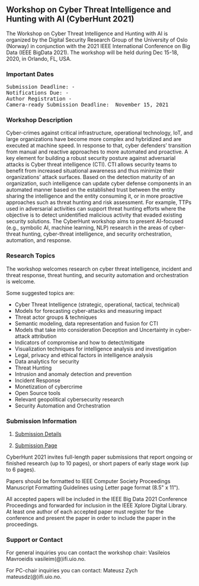 ## Workshop on Cyber Threat Intelligence and Hunting with AI (CyberHunt 2021)



The Workshop on Cyber Threat Intelligence and Hunting with AI is organized by the Digital Security Research Group of the University of Oslo (Norway) in conjunction with the 2021 IEEE International Conference on Big Data (IEEE BigData 2021). The workshop will be held during Dec 15-18, 2020, in Orlando, FL, USA.



### Important Dates
<pre>
Submission Deadline: -
Notifications Due: -
Author Registration -
Camera-ready Submission Deadline:  November 15, 2021
</pre>

### Workshop Description

Cyber-crimes against critical infrastructure, operational technology, IoT, and large organizations have become more complex and hybridized and are executed at machine speed. In response to that, cyber defenders’ transition from manual and reactive approaches to more automated and proactive. A key element for building a robust security posture against adversarial attacks is Cyber threat intelligence (CTI). CTI allows security teams to benefit from increased situational awareness and thus minimize their organizations' attack surfaces. Based on the detection maturity of an organization, such intelligence can update cyber defense components in an automated manner based on the established trust between the entity sharing the intelligence and the entity consuming it, or in more proactive approaches such as threat hunting and risk assessment. For example, TTPs used in adversarial activities can support threat hunting efforts where the objective is to detect unidentified malicious activity that evaded existing security solutions. The CyberHunt workshop aims to present AI-focused (e.g., symbolic AI, machine learning, NLP) research in the areas of cyber-threat hunting, cyber-threat intelligence, and security orchestration, automation, and response.

### Research Topics

The workshop welcomes research on cyber threat intelligence, incident and threat response, threat hunting, and security automation and orchestration is welcome.


Some suggested topics are:

* Cyber Threat Intelligence (strategic, operational, tactical, technical)
* Models for forecasting cyber-attacks and measuring impact
*	Threat actor groups & techniques
*	Semantic modeling, data representation and fusion for CTI
*	Models that take into consideration Deception and Uncertainty in cyber-attack attribution
*	Indicators of compromise and how to detect/mitigate
*	Visualization techniques for intelligence analysis and investigation
*	Legal, privacy and ethical factors in intelligence analysis
*	Data analytics for security
*	Threat Hunting
*	Intrusion and anomaly detection and prevention
*	Incident Response
*	Monetization of cybercrime
*	Open Source tools
*	Relevant geopolitical cybersecurity research
*	Security Automation and Orchestration



### Submission Information

1. [Submission Details](https://www.ieee.org/conferences/publishing/templates.html)

2. [Submission Page]()

CyberHunt 2021 invites full-length paper submissions that report ongoing or finished research (up to 10 pages), or short papers of early stage work (up to 6 pages).

Papers should be formatted to IEEE Computer Society Proceedings Manuscript Formatting Guidelines using Letter page format (8.5" x 11").

All accepted papers will be included in the IEEE Big Data 2021 Conference Proceedings and forwarded for inclusion in the IEEE Xplore Digital Library. At least one author of each accepted paper must register for the conference and present the paper in order to include the paper in the proceedings.


### Support or Contact
For general inquiries you can contact the workshop chair: Vasileios Mavroeidis vasileim(@)ifi.uio.no.

For PC-chair inquiries you can contact: Mateusz Zych mateusdz(@)ifi.uio.no.
